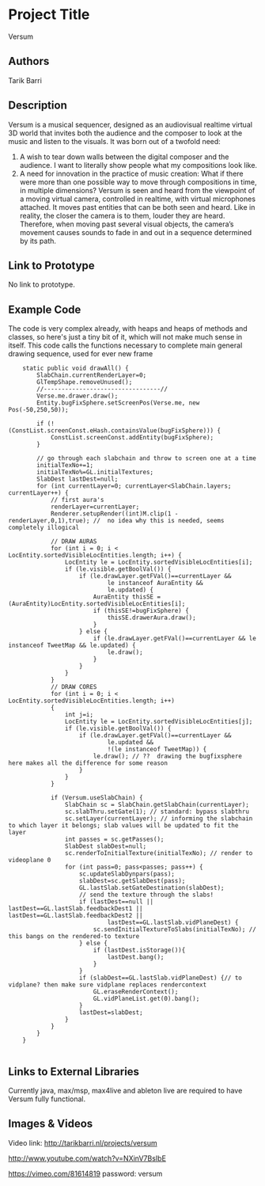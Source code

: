 # Project Title
Versum

## Authors
Tarik Barri

## Description
Versum is a musical sequencer, designed as an audiovisual realtime virtual 3D world that invites both the audience and the composer to look at the music and listen to the visuals. It was born out of a twofold need: 
1.	A wish to tear down walls between the digital composer and the audience. I want to literally show people what my compositions look like. 
2.	A need for innovation in the practice of music creation: What if there were more than one possible way to move through compositions in time, in multiple dimensions?
 Versum is seen and heard from the viewpoint of a moving virtual camera, controlled in realtime, with virtual microphones attached. It moves past entities that can be both seen and heard. Like in reality, the closer the camera is to them, louder they are heard. Therefore, when moving past several visual objects, the camera’s movement causes sounds to fade in and out in a sequence determined by its path.

## Link to Prototype
No link to prototype.

## Example Code
The code is very complex already, with heaps and heaps of methods and classes, so here's just a tiny bit of it, which will not make much sense in itself. This code calls the functions necessary to complete main general drawing sequence, used for ever new frame
```
    static public void drawAll() {
        SlabChain.currentRenderLayer=0;
        GlTempShape.removeUnused();
        //---------------------------------//
        Verse.me.drawer.draw();
        Entity.bugFixSphere.setScreenPos(Verse.me, new Pos(-50,250,50));

        if (!(ConstList.screenConst.eHash.containsValue(bugFixSphere))) {
            ConstList.screenConst.addEntity(bugFixSphere);
        }   

        // go through each slabchain and throw to screen one at a time
        initialTexNo+=1;
        initialTexNo%=GL.initialTextures;
        SlabDest lastDest=null;
        for (int currentLayer=0; currentLayer<SlabChain.layers; currentLayer++) {
            // first aura's
            renderLayer=currentLayer;
            Renderer.setupRender((int)M.clip(1 - renderLayer,0,1),true); //  no idea why this is needed, seems completely illogical

            // DRAW AURAS
            for (int i = 0; i < LocEntity.sortedVisibleLocEntities.length; i++) {
                LocEntity le = LocEntity.sortedVisibleLocEntities[i];
                if (le.visible.getBoolVal()) {
                    if (le.drawLayer.getFVal()==currentLayer && 
                            le instanceof AuraEntity &&
                            le.updated) {
                        AuraEntity thisSE = (AuraEntity)LocEntity.sortedVisibleLocEntities[i];
                        if (thisSE!=bugFixSphere) {
                            thisSE.drawerAura.draw();
                        }
                    } else {
                        if (le.drawLayer.getFVal()==currentLayer && le instanceof TweetMap && le.updated) {
                            le.draw();
                        }
                    }
                }
            }
            // DRAW CORES
            for (int i = 0; i < LocEntity.sortedVisibleLocEntities.length; i++)
            {
                int j=i;
                LocEntity le = LocEntity.sortedVisibleLocEntities[j];
                if (le.visible.getBoolVal()) {
                    if (le.drawLayer.getFVal()==currentLayer &&
                            le.updated &&
                            !(le instanceof TweetMap)) {
                        le.draw(); // ??  drawing the bugfixsphere here makes all the difference for some reason
                    }
                }
            }
            
            if (Versum.useSlabChain) {
                SlabChain sc = SlabChain.getSlabChain(currentLayer);
                sc.slabThru.setGate(1); // standard: bypass slabthru
                sc.setLayer(currentLayer); // informing the slabchain to which layer it belongs; slab values will be updated to fit the layer
                int passes = sc.getPasses();
                SlabDest slabDest=null;
                sc.renderToInitialTexture(initialTexNo); // render to videoplane 0
                for (int pass=0; pass<passes; pass++) {
                    sc.updateSlabDynpars(pass);
                    slabDest=sc.getSlabDest(pass);
                    GL.lastSlab.setGateDestination(slabDest);
                    // send the texture through the slabs!
                    if (lastDest==null || lastDest==GL.lastSlab.feedbackDest1 || lastDest==GL.lastSlab.feedbackDest2 ||
                            lastDest==GL.lastSlab.vidPlaneDest) {
                        sc.sendInitialTextureToSlabs(initialTexNo); // this bangs on the rendered-to texture
                    } else {
                        if (lastDest.isStorage()){
                            lastDest.bang();
                        }
                    }
                    if (slabDest==GL.lastSlab.vidPlaneDest) {// to vidplane? then make sure vidplane replaces rendercontext
                        GL.eraseRenderContext();
                        GL.vidPlaneList.get(0).bang();
                    }                    
                    lastDest=slabDest;
                }
            }
        }
    }
    
```
## Links to External Libraries
Currently java, max/msp, max4live and ableton live are required to have Versum fully functional.

## Images & Videos
Video link: http://tarikbarri.nl/projects/versum

http://www.youtube.com/watch?v=NXinV7BsIbE

https://vimeo.com/81614819 password: versum


